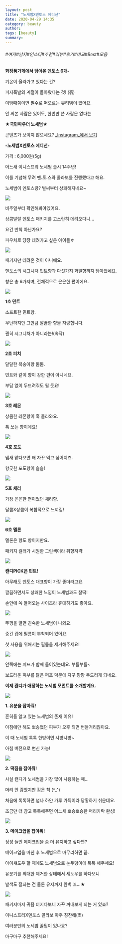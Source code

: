 ```yaml
---
layout: post
title: "노세범X멘토스 에디션"
date: 2020-04-29 14:35
category: beauty
author: 
tags: [beauty]
summary: 
---
```


###### #여자#남자#인스타#추천#리뷰#후기#비교#Best#모음


**화장품가게에서 담아온 멘토스 6개-**

  

기온이 올라가고 있다는 건?

피지폭발의 계절이 돌아왔다는 것! (흙)

  

이맘때쯤이면 필수로 떠오르는 뷰티템이 있어요.

안 써본 사람은 있어도, 한번만 쓴 사람은 없다는

**★국민파우더 노세범★**

콘텐츠가 보이지 않으세요?  [_Instagram_에서 보기](https://www.instagram.com/p/B_hC0aYpQYG)

**-노세범X멘토스 에디션-**

가격 : 6,000원(5g)

  

어느새 이니스프리 노세범 출시 14주년!

이를 기념해 무려 멘.토.스와 콜라보를 진행했다고 해요.

노세범이 멘토스랑? 벌써부터 상쾌해지네요~

![](https://img1.daumcdn.net/thumb/R720x0/?fname=https%3A%2F%2Ft1.daumcdn.net%2Fliveboard%2Fdispatch%2Fc7c2b71707a04b9c885df27c5d3148c4.JPG)

비주얼부터 확인해봐야겠어요.

  

상콤발랄 멘토스 패키지를 고스란히 데려오다니...

요건 반칙 아닌가요?

파우치로 당장 데려가고 싶은 아이들ㅎ

![](https://img1.daumcdn.net/thumb/R720x0/?fname=https%3A%2F%2Ft1.daumcdn.net%2Fliveboard%2Fdispatch%2F537f731be6544cddbd1a9fef7fdd6f71.JPG)

패키지만 데려온 것이 아니에요.

  

멘토스의 시그니처 민트향과 다섯가지 과일향까지 담아왔네요.

향은 총 6가지며, 전체적으로 은은한 편이에요.

![](https://img1.daumcdn.net/thumb/R720x0/?fname=https%3A%2F%2Ft1.daumcdn.net%2Fliveboard%2Fdispatch%2Fd63f0d1df607480aafc8805a85f3a7e9.JPG)

**1호 민트**

  

소프트한 민트향.

무난하지만 그만큼 깔끔한 향을 자랑합니다.

괜히 시그니처가 아니라는!(속닥)

![](https://img1.daumcdn.net/thumb/R720x0/?fname=https%3A%2F%2Ft1.daumcdn.net%2Fliveboard%2Fdispatch%2F733fb3e1997e47efacebc885ef6a46d9.JPG)

**2호 피치**

  

달달한 복숭아향 뿜뿜.

민트와 같이 향이 강한 편이 아니네요.

부담 없이 두드려줘도 될 듯요!

![](https://img1.daumcdn.net/thumb/R720x0/?fname=https%3A%2F%2Ft1.daumcdn.net%2Fliveboard%2Fdispatch%2Fcbcc742c6f92464481531ea57a2aa2f1.JPG)

**3호 레몬**

  

상콤한 레몬향이 훅 올라와요.

톡 쏘는 향이에요!

![](https://img1.daumcdn.net/thumb/R720x0/?fname=https%3A%2F%2Ft1.daumcdn.net%2Fliveboard%2Fdispatch%2F8a65673d28174fd7b24e49ef11be3d11.JPG)

**4호 포도**

  

냄새 맡다보면 왜 자꾸 먹고 싶어지죠.

향긋한 포도향이 솔솔!

![](https://img1.daumcdn.net/thumb/R720x0/?fname=https%3A%2F%2Ft1.daumcdn.net%2Fliveboard%2Fdispatch%2F8a7c160942c54714b59694268f4f2676.JPG)

**5호 체리**

  

가장 은은한 편이었던 체리향.

달콤X상콤이 복합적으로 느껴짐!

![](https://img1.daumcdn.net/thumb/R720x0/?fname=https%3A%2F%2Ft1.daumcdn.net%2Fliveboard%2Fdispatch%2Fdb24cf2a1a834964b66b3280763dea45.JPG)

**6호 멜론**

멜론은 향도 향이지만요.

패키지 컬러가 시원한 그린색이라 취향저격!

![](https://img1.daumcdn.net/thumb/R720x0/?fname=https%3A%2F%2Ft1.daumcdn.net%2Fliveboard%2Fdispatch%2Fce699271b42a4846a7bb47fb687a7c04.JPG)

**캔디PICK은 민트!**

  

아무래도 멘토스 대표향이 가장 좋더라고요.

깔끔하면서도 상쾌한 느낌이 노세범과도 찰떡!

손안에 쏙 들어오는 사이즈라 휴대하기도 좋아요.

![](https://img1.daumcdn.net/thumb/R720x0/?fname=https%3A%2F%2Ft1.daumcdn.net%2Fliveboard%2Fdispatch%2Fb343b19e170349f2b7bcdbe25ad063c3.JPG)

뚜껑을 열면 친숙한 노세범이 나와요.

  

중간 캡에 필름이 부착되어 있어요.

첫 사용을 위해서는 필름을 제거해주세요!

![](https://img1.daumcdn.net/thumb/R720x0/?fname=https%3A%2F%2Ft1.daumcdn.net%2Fliveboard%2Fdispatch%2Ff8af59f7e19b41d08a0bf41006085229.JPG)

안쪽에는 퍼프가 함께 들어있는데요. 부들부들~

보드라운 피부를 닮은 퍼프 덕분에 자꾸 팡팡 두드리게 되네요.

  

**이제 캔디가 애정하는 노세범 모먼트를 소개할게요.**

![](https://img1.daumcdn.net/thumb/R720x0/?fname=https%3A%2F%2Ft1.daumcdn.net%2Fliveboard%2Fdispatch%2F28061c2b8e7547cca13a34506fd19b1b.JPG)

**1. 유분을 잡아줘!**  

  

흔히들 알고 있는 노세범의 존재 이유!

아침에만 해도 뽀송했던 피부가 오후 되면 번들거리잖아요.

이 때 노세범 톡톡 한방이면 샤방샤방~

아침 버전으로 변신 가능!

![](https://img1.daumcdn.net/thumb/R720x0/?fname=https%3A%2F%2Ft1.daumcdn.net%2Fliveboard%2Fdispatch%2Fd9959bfeff804fb8bd82822b5cd1a1a1.JPG)

**2. 떡짐을 잡아줘!**

  

사실 캔디가 노세범을 가장 많이 사용하는 때...

머리 안 감았지만 감은 척 (^_^)

처음에 톡톡하면 넘나 하얀 가루 가득이라 당황하기 쉬운데요.

조금만 더 참고 톡톡해주면 어느새 뽀송뽀송한 머리카락 완성!

![](https://img1.daumcdn.net/thumb/R720x0/?fname=https%3A%2F%2Ft1.daumcdn.net%2Fliveboard%2Fdispatch%2F5c350cb4d2464a3a9f8dff89b08d2db1.JPG)

**3. 메이크업을 잡아줘!**

  

정성 들인 메이크업을 좀 더 유지하고 싶다면?

메이크업을 마친 후 노세범으로 마무리하면 끝.

아이섀도우 할 때에도 노세범으로 눈두덩이에 톡톡 해주세요!

  

유분기를 최대한 제거한 상태에서 섀도우를 하다보니

발색도 잘되는 건 물론 유지까지 완벽 끄...★

![](https://img1.daumcdn.net/thumb/R720x0/?fname=https%3A%2F%2Ft1.daumcdn.net%2Fliveboard%2Fdispatch%2F31191b821eb34a9bad05b48a13ac6115.jpg)

패키지마저 귀욤 터지다보니 자꾸 꺼내보게 되는 거 있죠?

이니스프리X멘토스 콜라보 아주 칭찬해(!!!)

  

여러분만의 노세범 꿀팁이 있나요?

마구마구 추천해주세요!